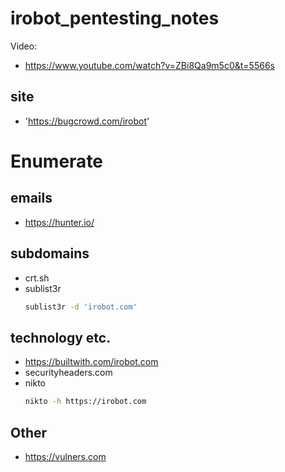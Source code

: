 # irobot_pentesting_notes
Video:
  - https://www.youtube.com/watch?v=ZBi8Qa9m5c0&t=5566s
## site
- 'https://bugcrowd.com/irobot'


# Enumerate 
## emails
- https://hunter.io/
## subdomains
- crt.sh
- sublist3r
  ```bash
  sublist3r -d 'irobot.com'
  ```

## technology etc. 
- https://builtwith.com/irobot.com
- securityheaders.com
- nikto
  ```bash
  nikto -h https://irobot.com
  ```

## Other
- https://vulners.com
